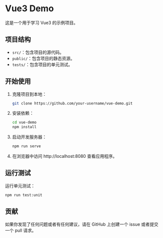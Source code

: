 # Vue3 Demo

这是一个用于学习 Vue3 的示例项目。

## 项目结构

- `src/`：包含项目的源代码。
- `public/`：包含项目的静态资源。
- `tests/`：包含项目的单元测试。

## 开始使用

1. 克隆项目到本地：

   ```bash
   git clone https://github.com/your-username/vue-demo.git
   ```

2. 安装依赖：

   ```bash
   cd vue-demo
   npm install
   ```

3. 启动开发服务器：

   ```bash
   npm run serve
   ```

4. 在浏览器中访问 http://localhost:8080 查看应用程序。

## 运行测试

运行单元测试：

```bash
npm run test:unit
```

## 贡献

如果你发现了任何问题或者有任何建议，请在 GitHub 上创建一个 issue 或者提交一个 pull 请求。

